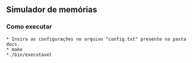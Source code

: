 ## Simulador de memórias

### Como executar
	
	* Insira as configurações no arquivo "config.txt" presente na pasta docs.
	* make
	*./bin/executavel
